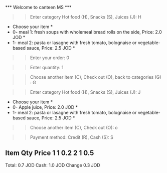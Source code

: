 *** Welcome to canteen MS ***



>>  Enter category Hot food (H), Snacks (S), Juices (J): H

*  Choose your item  *
*  0- meal 1: fresh soups with wholemeal bread rolls on the side, Price: 2.0 JOD  *
*  1- meal 2: pasta or lasagne with fresh tomato, bolognaise or vegetable-based sauce, Price: 2.5 JOD  *

>> Enter your order: 0

>> Enter quantity: 1

>> Choose another item (C), Check out (O), back to categories (G) : G

>>  Enter category Hot food (H), Snacks (S), Juices (J): J

*  Choose your item  *
*  0- Apple juice, Price: 2.0 JOD  *
*  1- meal 2: pasta or lasagne with fresh tomato, bolognaise or vegetable-based sauce, Price: 2.5 JOD  *

>> Choose another item (C), Check out (O): o

>> Payment method: Credit (R), Cash (S): S

>> 
Item Qty Price
   1   1   0.2
   2   1   0.5
   -----------
Total:      0.7 JOD
Cash:       1.0 JOD
Change      0.3 JOD


